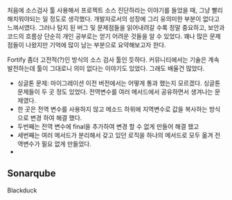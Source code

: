 처음에 소스검사 툴 사용해서 프로젝트 소스 진단하라는 이야기를 들었을 때, 그냥 빨리 해치워야되는 일 정도로 생각했다. 개발자로서의 성장에 그리 유의미한 부분이 없다고 느껴서였다. 그러나 탐지 된 버그 및 문제점들을 읽어내려갈 수록 정말 중요하고, 보안과 코드의 흐름상 단순히 개인 공부로는 얻기 어려운 것들을 알 수 있었다. 꽤나 많은 문제점들이 나왔지만 기억에 많이 남는 부분으로 요약해보고자 한다.

Fortify
좀더 고전적(?)인 방식의 소스 검사 툴인 듯하다. 커뮤니티에서는 기술은 계속 발전하는데 툴이 그대로니 의미 없다는 이야기도 있었다. 그래도 배울건 많았다.
- 싱글톤 문제: 마이그레이션 이전 버전에서는 어떻게 통과 했는지 모르겠다. 싱글톤 문제들이 두 곳 정도 있었다. 전역변수를 여러 메서드에서 공유하면서 생겨나는 문제였다. 
- 한 곳은 전역 변수를 사용하지 않고 메소드 하위에 지역변수로 값을 복사하는 방식으로 변경 하여 해결 했다.
- 두번째는 전역 변수에 final을 추가하여 변경 할 수 없게 만들어 해결 했고
- 세번째는 여러 메서드가 분리해서 갖고 있던 로직을 하나의 메서드로 모두 옮겨 전역변수가 필요 없게 만들었다.
- 

Sonarqube
- 

Blackduck